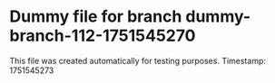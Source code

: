# Dummy file for branch dummy-branch-112-1751545270

This file was created automatically for testing purposes.
Timestamp: 1751545273